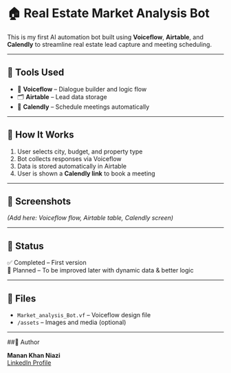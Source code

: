 # 🏠 Real Estate Market Analysis Bot

This is my first AI automation bot built using **Voiceflow**, **Airtable**, and **Calendly** to streamline real estate lead capture and meeting scheduling.

---

## 🔧 Tools Used

- 🔁 **Voiceflow** – Dialogue builder and logic flow
- 🗂 **Airtable** – Lead data storage
- 📅 **Calendly** – Schedule meetings automatically

---

## 🚀 How It Works

1. User selects city, budget, and property type
2. Bot collects responses via Voiceflow
3. Data is stored automatically in Airtable
4. User is shown a **Calendly link** to book a meeting

---

## 📸 Screenshots

*(Add here: Voiceflow flow, Airtable table, Calendly screen)*

---

## 📌 Status

✅ Completed – First version  
🚧 Planned – To be improved later with dynamic data & better logic

---

## 📂 Files

- `Market_analysis_Bot.vf` – Voiceflow design file
- `/assets` – Images and media (optional)

---
##👤 Author

**Manan Khan Niazi**  
[LinkedIn Profile](www.linkedin.com/in/manan-khan-841419304)
